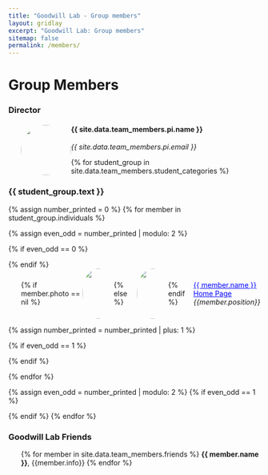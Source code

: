 ```yaml
---
title: "Goodwill Lab - Group members"
layout: gridlay
excerpt: "Goodwill Lab: Group members"
sitemap: false
permalink: /members/
---
```


# Group Members

### Director
<style>
.offset-half {
  margin-left:5%; /* 1/12 of the column width (Bootstrap’s 12-column grid) */
}
</style>

<div class="row">
<div class="col-sm-5 offset-half clearfix">
  <img src="{{ site.url }}{{ site.baseurl }}/images/teampic/{{ site.data.team_members.pi.photo }}" class="img-responsive" style="float: left; border-radius: 50%; height: 100px; width: 100px; object-fit: cover; overflow: hidden;" />

  <h4>{{ site.data.team_members.pi.name }}</h4>
  
  <i>{{ site.data.team_members.pi.email }}</i>
</div>
</div>

{% for student_group in site.data.team_members.student_categories %}

  <h3>{{ student_group.text }}</h3>

{% assign number_printed = 0 %}
{% for member in student_group.individuals %}

{% assign even_odd = number_printed | modulo: 2 %}

{% if even_odd == 0 %}

  <div class="row">
  {% endif %}
  <div class="col-sm-5 offset-half clearfix">
  <div style="display: flex; align-items: center;">
  {% if member.photo == nil %}
  <img src="{{ site.url }}{{ site.baseurl }}/images/teampic/bio-photo.jpg" class="img-responsive" style="float: left; border-radius: 50%; height: 100px; width: 100px; object-fit: cover; overflow: hidden;" />  
  {% else %}
  <img src="{{ site.url }}{{ site.baseurl }}/images/teampic/{{ member.photo }}" class="img-responsive" style="float: left; border-radius: 50%; height: 100px; width: 100px; object-fit: cover; overflow: hidden; image-rendering: -webkit-optimize-contrast;" />

{% endif %}
 <div style=" text-align: left; flex: 1;">
   <a href="mailto:{{ member.email }}" style="color: blue;">{{ member.name }}</a><br/>
    <a href="{{ member.webpage }}" style="color: blue;">Home Page</a><br/>
  <i>{{member.position}}</i>
  </div>
  </div>
  </div>

{% assign number_printed = number_printed | plus: 1 %}

{% if even_odd == 1 %}

  </div>
  {% endif %}

{% endfor %}

{% assign even_odd = number_printed | modulo: 2 %}
{% if even_odd == 1 %}

</div>
{% endif %}
{% endfor %}

### Goodwill Lab Friends

<div class="row">

<div class="col-sm-5 offset-half  clearfix">
{% for member in site.data.team_members.friends %}
<b>{{ member.name }}</b>, {{member.info}}
{% endfor %}
</div>

</div>
